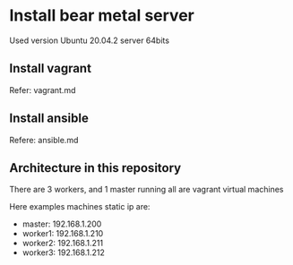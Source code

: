 # Install bear metal server

Used version Ubuntu 20.04.2 server 64bits


## Install vagrant 

Refer: vagrant.md

## Install ansible

Refere: ansible.md


## Architecture in this repository

There are 3 workers, and 1 master running all are vagrant virtual machines

Here examples machines static ip are:
* master: 192.168.1.200
* worker1: 192.168.1.210
* worker2: 192.168.1.211
* worker3: 192.168.1.212

